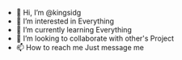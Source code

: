 - 👋 Hi, I’m @kingsidg
- 👀 I’m interested in Everything
- 🌱 I’m currently learning Everything
- 💞️ I’m looking to collaborate with other's Project
- 📫 How to reach me 
                  Just message me

<!---
kingsidg/kingsidg is a ✨ special ✨ repository because its `README.md` (this file) appears on your GitHub profile.
You can click the Preview link to take a look at your changes.
--->
